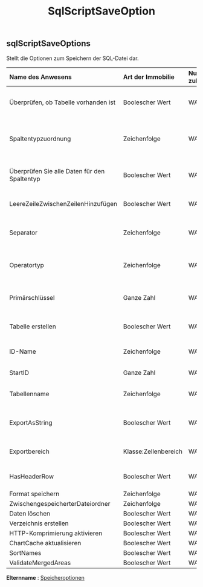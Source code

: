 ﻿---
title: SqlScriptSaveOption
second_title: Aspose.Cells Cloud Documen
type: docs
url: /de/specification/model/sqlscriptsaveoptions/
description: "Aspose.Cells Cloud-Modellspezifikation: SqlScriptSaveOptions. Müheloses Bearbeiten von Excel und anderen Tabellenkalkulationsdokumenten mit Funktionen wie Öffnen, Generieren, Bearbeiten, Teilen, Zusammenführen, Vergleichen und Konvertieren"
kwords: Excel, Office, Tabellenkalkulation, Cloud REST API, SqlScriptSaveOptions
weight: 50
---
## **sqlScriptSaveOptions**

 Stellt die Optionen zum Speichern der SQL-Datei dar.

| Name des Anwesens| Art der Immobilie| Nullwerte zulassen| Schreibgeschützt| Standardwert| Beschreibung|
|:- |:- |:- |:- |:- |:- |
| Überprüfen, ob Tabelle vorhanden ist| Boolescher Wert| WAHR| FALSCH|| Überprüfen Sie vor dem Erstellen, ob der Tabellenname vorhanden ist|
| Spaltentypzuordnung| Zeichenfolge| WAHR| FALSCH|| Ruft die Zuordnung des Spaltentyps für verschiedene Datenbanken ab und legt sie fest.|
| Überprüfen Sie alle Daten für den Spaltentyp| Boolescher Wert| WAHR| FALSCH|| Überprüfen Sie alle Daten, um den Datentyp der Spalten zu finden.|
| LeereZeileZwischenZeilenHinzufügen| Boolescher Wert| WAHR| FALSCH|| Fügen Sie zwischen den einzelnen Daten eine Leerzeile ein.|
| Separator| Zeichenfolge| WAHR| FALSCH|| Ruft das Zeichentrennzeichen des SQL-Skripts ab und legt es fest.|
| Operatortyp| Zeichenfolge| WAHR| FALSCH|| Ruft den Operatortyp von SQL ab und legt ihn fest.|
| Primärschlüssel| Ganze Zahl| WAHR| FALSCH|| Stellt dar, welche Spalte der Primärschlüssel der Datentabelle ist.|
| Tabelle erstellen| Boolescher Wert| WAHR| FALSCH|| Gibt an, ob SQL beim Erstellen der Tabelle exportiert wird.|
| ID-Name| Zeichenfolge| WAHR| FALSCH||Ruft den Namen der ID-Spalte ab und legt ihn fest.|
| StartID| Ganze Zahl| WAHR| FALSCH|| Ruft die Start-ID ab und legt sie fest.|
| Tabellenname| Zeichenfolge| WAHR| FALSCH|| Ruft den Tabellennamen ab und legt ihn fest.|
| ExportAsString| Boolescher Wert| WAHR| FALSCH|| Gibt an, ob alle Daten als Zeichenfolgenwert exportiert werden.|
| Exportbereich| Klasse:Zellenbereich| WAHR| FALSCH|| Ruft den Exportbereich ab oder legt ihn fest.|
| HasHeaderRow| Boolescher Wert| WAHR| FALSCH|| Gibt an, ob der Bereich eine Kopfzeile enthält.|
| Format speichern| Zeichenfolge| WAHR| FALSCH|||
| ZwischengespeicherterDateiordner| Zeichenfolge| WAHR| FALSCH|||
| Daten löschen| Boolescher Wert| WAHR| FALSCH|||
| Verzeichnis erstellen| Boolescher Wert| WAHR| FALSCH|||
| HTTP-Komprimierung aktivieren| Boolescher Wert| WAHR| FALSCH|||
| ChartCache aktualisieren| Boolescher Wert| WAHR| FALSCH|||
| SortNames| Boolescher Wert| WAHR| FALSCH|||
| ValidateMergedAreas| Boolescher Wert| WAHR| FALSCH|||

**Elternname** : [Speicheroptionen](/specification/model/saveoptions)

